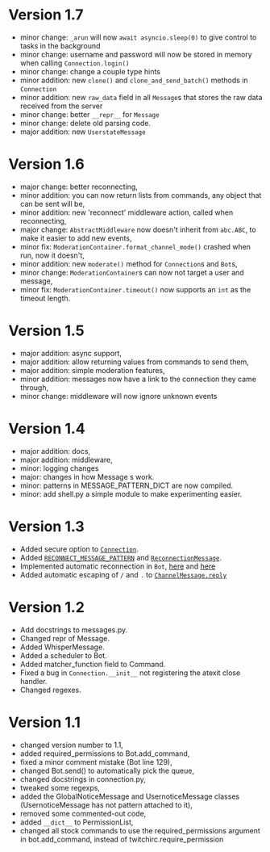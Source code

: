 # Version 1.7
 - minor change: `_arun` will now `await asyncio.sleep(0)` to give control to tasks in the background
 - minor change: username and password will now be stored in memory when calling `Connection.login()`
 - minor change: change a couple type hints
 - minor addition: new `clone()` and `clone_and_send_batch()` methods in `Connection`
 - minor addition: new `raw_data` field in all `Message`s that stores the raw data received from the server
 - minor change: better `__repr__` for `Message`
 - minor change: delete old parsing code.
 - major addition: new `UserstateMessage`

# Version 1.6
 - major change: better reconnecting,
 - minor addition: you can now return lists from commands, any object that can be sent will be,
 - minor addition: new 'reconnect' middleware action, called when reconnecting,
 - major change: `AbstractMiddleware` now doesn't inherit from `abc.ABC`, to make it easier to add new events,
 - minor fix: `ModerationContainer.format_channel_mode()` crashed when run, now it doesn't,
 - minor addition: new `moderate()` method for `Connection`s and `Bot`s,
 - minor change: `ModerationContainer`s can now not target a user and message,
 - minor fix: `ModerationContainer.timeout()` now supports an `int` as the timeout length.

# Version 1.5
 - major addition: async support,
 - major addition: allow returning values from commands to send them,
 - major addition: simple moderation features,
 - minor addition: messages now have a link to the connection they came through,
 - minor change: middleware will now ignore unknown events
 
# Version 1.4
 - major addition: docs,
 - major addition: middleware,
 - minor: logging changes
 - major: changes in how Message s work.
 - minor: patterns in MESSAGE_PATTERN_DICT are now compiled.
 - minor: add shell.py a simple module to make experimenting easier.

# Version 1.3
 - Added secure option to [`Connection`](twitchirc/twitchirc/connection.py).
 - Added [`RECONNECT_MESSAGE_PATTERN`](twitchirc/twitchirc/patterns.py) and [`ReconnectionMessage`](twitchirc/twitchirc/messages.py#L371).
 - Implemented automatic reconnection in `Bot`, [here](twitchirc/twitchirc/bot.py#L299) and [here](twitchirc/twitchirc/bot.py#L321)
 - Added automatic escaping of `/` and `.` to [`ChannelMessage.reply`](twitchirc/twitchirc/messages.py#L185)
 
# Version 1.2
 - Add docstrings to messages.py.
 - Changed repr of Message.
 - Added WhisperMessage.
 - Added a scheduler to Bot.
 - Added matcher_function field to Command.
 - Fixed a bug in `Connection.__init__` not registering the atexit close handler. 
 - Changed regexes.

# Version 1.1
 - changed version number to 1.1,
 - added required_permissions to Bot.add_command,
 - fixed a minor comment mistake (Bot line 129),
 - changed Bot.send() to automatically pick the queue,
 - changed docstrings in connection.py,
 - tweaked some regexps,
 - added the GlobalNoticeMessage and UsernoticeMessage classes (UsernoticeMessage has not pattern attached to it),
 - removed some commented-out code,
 - added `__dict__` to PermissionList,
 - changed all stock commands to use the required_permissions argument in bot.add_command, instead of twitchirc.require_permission
